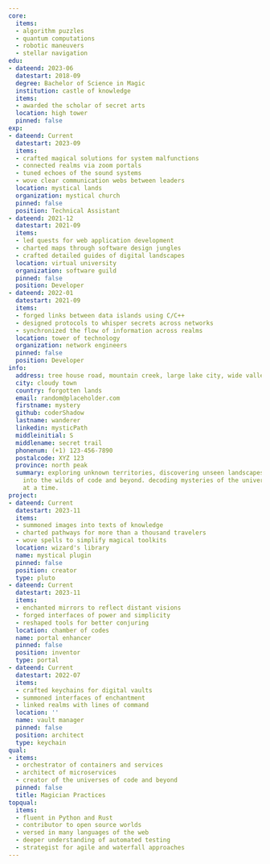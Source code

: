 ```yaml
---
core:
  items:
  - algorithm puzzles
  - quantum computations
  - robotic maneuvers
  - stellar navigation
edu:
- dateend: 2023-06
  datestart: 2018-09
  degree: Bachelor of Science in Magic
  institution: castle of knowledge
  items:
  - awarded the scholar of secret arts
  location: high tower
  pinned: false
exp:
- dateend: Current
  datestart: 2023-09
  items:
  - crafted magical solutions for system malfunctions
  - connected realms via zoom portals
  - tuned echoes of the sound systems
  - wove clear communication webs between leaders
  location: mystical lands
  organization: mystical church
  pinned: false
  position: Technical Assistant
- dateend: 2021-12
  datestart: 2021-09
  items:
  - led quests for web application development
  - charted maps through software design jungles
  - crafted detailed guides of digital landscapes
  location: virtual university
  organization: software guild
  pinned: false
  position: Developer
- dateend: 2022-01
  datestart: 2021-09
  items:
  - forged links between data islands using C/C++
  - designed protocols to whisper secrets across networks
  - synchronized the flow of information across realms
  location: tower of technology
  organization: network engineers
  pinned: false
  position: Developer
info:
  address: tree house road, mountain creek, large lake city, wide valley, planet
  city: cloudy town
  country: forgotten lands
  email: random@placeholder.com
  firstname: mystery
  github: coderShadow
  lastname: wanderer
  linkedin: mysticPath
  middleinitial: S
  middlename: secret trail
  phonenum: (+1) 123-456-7890
  postalcode: XYZ 123
  province: north peak
  summary: exploring unknown territories, discovering unseen landscapes, venturing
    into the wilds of code and beyond. decoding mysteries of the universe, one line
    at a time.
project:
- dateend: Current
  datestart: 2023-11
  items:
  - summoned images into texts of knowledge
  - charted pathways for more than a thousand travelers
  - wove spells to simplify magical toolkits
  location: wizard's library
  name: mystical plugin
  pinned: false
  position: creator
  type: pluto
- dateend: Current
  datestart: 2023-11
  items:
  - enchanted mirrors to reflect distant visions
  - forged interfaces of power and simplicity
  - reshaped tools for better conjuring
  location: chamber of codes
  name: portal enhancer
  pinned: false
  position: inventor
  type: portal
- dateend: Current
  datestart: 2022-07
  items:
  - crafted keychains for digital vaults
  - summoned interfaces of enchantment
  - linked realms with lines of command
  location: ''
  name: vault manager
  pinned: false
  position: architect
  type: keychain
qual:
- items:
  - orchestrator of containers and services
  - architect of microservices
  - creator of the universes of code and beyond
  pinned: false
  title: Magician Practices
topqual:
  items:
  - fluent in Python and Rust
  - contributor to open source worlds
  - versed in many languages of the web
  - deeper understanding of automated testing
  - strategist for agile and waterfall approaches
---
```

